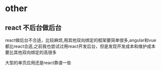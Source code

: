 # other

## react 不后台做后台

react做后台不合适，比较麻烦,用其他双向绑定的框架要简单很多,angular和vue都比react合适,之前我也尝试过用react开发后台，但是发现开发成本和维护成本要比其他双向绑定的高很多

大型的单页应用还是react靠谱一些

